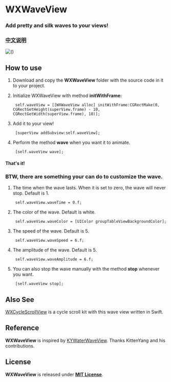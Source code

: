 # WXWaveView

### Add pretty and silk waves to your views! 
### [中文说明](https://github.com/WelkinXie/WXWaveView/blob/master/README-CN.md)

![()](http://7xneqd.com1.z0.glb.clouddn.com/wave.gif)

## How to use
1. Download and copy the **WXWaveView** folder with the source code in it to your project.
2. Initialize WXWaveView with method **initWithFrame:**

		self.waveView = [[WXWaveView alloc] initWithFrame:CGRectMake(0, CGRectGetHeight(superView.frame) - 10, CGRectGetWidth(superView.frame), 10)];
		
3. Add it to your view!

	    [superView addSubview:self.waveView];

4. Perform the method **wave** when you want it to animate.

		[self.waveView wave];

#### That's it!

### BTW, there are something your can do to customize the wave.
1. The time when the wave lasts. When it is set to zero, the wave will never stop. Default is 1.

	    self.waveView.waveTime = 0.f;  
	    
2. The color of the wave. Default is white.
	    
	    self.waveView.waveColor = [UIColor groupTableViewBackgroundColor];
	   	
3. The speed of the wave. Default is 5.

	    self.waveView.waveSpeed = 6.f;
	    
4. The amplitude of the wave. Default is 5.

	    self.waveView.waveAmplitude = 6.f;
	    
5. You can also stop the wave manually with the method **stop** whenever you want.

		[self.waveView stop];
	    
## Also See
[WXCycleScrollView](https://github.com/WelkinXie/WXCycleScrollView) is a cycle scroll kit with this wave view written in Swift.

## Reference
**WXWaveView** is inspired by [KYWaterWaveView](https://github.com/KittenYang/KYWaterWaveView). Thanks KittenYang and his contributions.

## License
**WXWaveView** is released under [**MIT License**](https://github.com/WelkinXie/WXWaveView/blob/master/LICENSE).